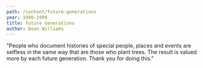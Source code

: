 ```yaml
---
path: /content/future-generations
year: 1990-1999
title: Future Generations
author: Dean Williams
---
```


"People who document histories of special people, places and events are selfless in the same way that are those who plant trees. The result is valued more by each future generation. Thank you for doing this."
